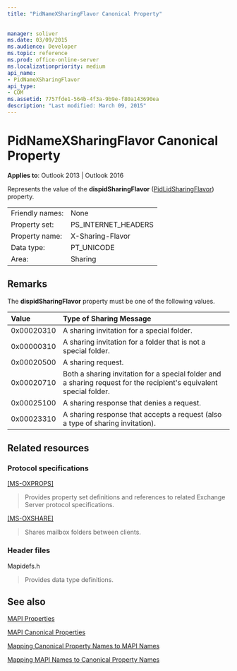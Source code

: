 ```yaml
---
title: "PidNameXSharingFlavor Canonical Property"
 
 
manager: soliver
ms.date: 03/09/2015
ms.audience: Developer
ms.topic: reference
ms.prod: office-online-server
ms.localizationpriority: medium
api_name:
- PidNameXSharingFlavor
api_type:
- COM
ms.assetid: 7757fde1-564b-4f3a-9b9e-f80a143690ea
description: "Last modified: March 09, 2015"
---
```


# PidNameXSharingFlavor Canonical Property

  
  
**Applies to**: Outlook 2013 | Outlook 2016 
  
Represents the value of the **dispidSharingFlavor** ([PidLidSharingFlavor](pidlidsharingflavor-canonical-property.md)) property.
  
|||
|:-----|:-----|
|Friendly names:  <br/> |None  <br/> |
|Property set:  <br/> |PS_INTERNET_HEADERS  <br/> |
|Property name:  <br/> |X-Sharing-Flavor  <br/> |
|Data type:  <br/> |PT_UNICODE  <br/> |
|Area:  <br/> |Sharing  <br/> |
   
## Remarks

The **dispidSharingFlavor** property must be one of the following values. 
  
|**Value**|**Type of Sharing Message**|
|:-----|:-----|
|0x00020310  <br/> |A sharing invitation for a special folder.  <br/> |
|0x00000310  <br/> |A sharing invitation for a folder that is not a special folder.  <br/> |
|0x00020500  <br/> |A sharing request.  <br/> |
|0x00020710  <br/> |Both a sharing invitation for a special folder and a sharing request for the recipient's equivalent special folder.  <br/> |
|0x00025100  <br/> |A sharing response that denies a request.  <br/> |
|0x00023310  <br/> |A sharing response that accepts a request (also a type of sharing invitation).  <br/> |
   
## Related resources

### Protocol specifications

[[MS-OXPROPS]](https://msdn.microsoft.com/library/f6ab1613-aefe-447d-a49c-18217230b148%28Office.15%29.aspx)
  
> Provides property set definitions and references to related Exchange Server protocol specifications.
    
[[MS-OXSHARE]](https://msdn.microsoft.com/library/e4e5bd27-d5e0-43f9-a6ea-550876724f3d%28Office.15%29.aspx)
  
> Shares mailbox folders between clients.
    
### Header files

Mapidefs.h
  
> Provides data type definitions.
    
## See also



[MAPI Properties](mapi-properties.md)
  
[MAPI Canonical Properties](mapi-canonical-properties.md)
  
[Mapping Canonical Property Names to MAPI Names](mapping-canonical-property-names-to-mapi-names.md)
  
[Mapping MAPI Names to Canonical Property Names](mapping-mapi-names-to-canonical-property-names.md)

